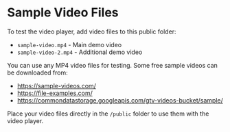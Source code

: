# Sample Video Files

To test the video player, add video files to this public folder:

- `sample-video.mp4` - Main demo video
- `sample-video-2.mp4` - Additional demo video

You can use any MP4 video files for testing. Some free sample videos can be downloaded from:
- https://sample-videos.com/
- https://file-examples.com/
- https://commondatastorage.googleapis.com/gtv-videos-bucket/sample/

Place your video files directly in the `/public` folder to use them with the video player.
